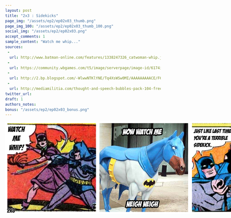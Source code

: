```yaml
---
layout: post
title: "2x3 : Sidekicks"
page_img: "/assets/ep2/ep02x03_thumb.png"
page_img_100: "/assets/ep2/ep02x03_thumb_100.png"
social_img: "/assets/ep2/ep02x03.png"
accept_comments: 1
sample_content: "Watch me whip..."
sources: 
 - 
  url: http://www.batman-online.com/features/1338247326_catwoman-whip.jpg
 - 
  url: https://community.wbgames.com/t5/image/serverpage/image-id/6174i7893C2CBA62243AC?v=mpbl-1
 - 
  url: http://2.bp.blogspot.com/-WlwwNTKlYNE/Tq4XsWSw0MI/AAAAAAAAACE/F6RpqTkqPks/s1600/bat+horse.jpg
 - 
  url: http://mediamilitia.com/thought-and-speech-bubbles-pack-104-free-vectors-and-images/
twitter_url: 
draft: 1
authors_notes: 
bonus: "/assets/ep2/ep02x03_bonus.png"
---
```



<div style="margin-left: auto; margin-right: auto; width: 900px;">
  <img src="/assets/ep2/ep02x03.png" alt="Just Business" style="width: 900px" />
</div>

<div style="display: none">
  Script:

  Catwoman: Watch me whip!
  Bathorse: Now watch me neigh neigh
  Batman: Just like last time. You're a terrible sidekick.

  Bonus: 
  Batman: You'll get over this. Just like with twerking.
</div>
